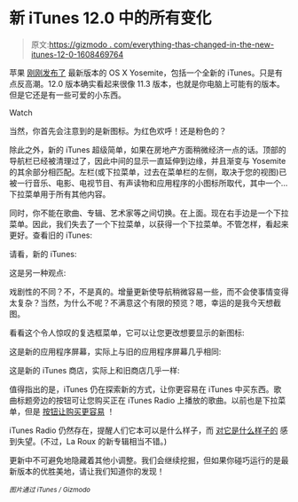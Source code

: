 # 新 iTunes 12.0 中的所有变化

> 原文:[https://gizmodo . com/everything-thas-changed-in-the-new-itunes-12-0-1608469764](https://gizmodo.com/everything-thats-changed-in-the-new-itunes-12-0-1608469764)

苹果 [刚刚发布了](http://9to5mac.com/2014/07/21/apple-seeds-revamped-itunes-12-and-os-x-yosemite-preview-4-to-developers/) 最新版本的 OS X Yosemite，包括一个全新的 iTunes。只是有点反高潮。12.0 版本确实看起来很像 11.3 版本，也就是你电脑上可能有的版本。但是它还是有一些可爱的小东西。

Watch

当然，你首先会注意到的是新图标。为红色欢呼！还是粉色的？

除此之外，新的 iTunes 超级简单，如果在房地产方面稍微经济一点的话。顶部的导航栏已经被清理过了，因此中间的显示一直延伸到边缘，并且渐变与 Yosemite 的其余部分相匹配。左栏(或下拉菜单，过去在菜单栏的左侧，取决于您的视图)已被一行音乐、电影、电视节目、有声读物和应用程序的小图标所取代，其中一个…下拉菜单用于所有其他内容。

同时，你不能在歌曲、专辑、艺术家等之间切换。在上面。现在右手边是一个下拉菜单。因此，我们失去了一个下拉菜单，以获得一个下拉菜单。不管怎样，看起来更好。查看旧的 iTunes:

请看，新的 iTunes:

这是另一种观点:

戏剧性的不同？不，不是真的。增量更新使导航稍微容易一些，而不会使事情变得太复杂？当然，为什么不呢？不满意这个有限的预览？嗯，幸运的是我今天想截图。

看看这个令人惊叹的复选框菜单，它可以让您更改想要显示的新图标:

这是新的应用程序屏幕，实际上与旧的应用程序屏幕几乎相同:

这是新的 iTunes 商店，实际上和旧商店几乎一样:

值得指出的是，iTunes 仍在探索新的方式，让你更容易在 iTunes 中买东西。歌曲标题旁边的按钮可让您购买正在 iTunes Radio 上播放的歌曲。以前也是下拉菜单，但是 [按钮让购买更容易](http://gizmodo.com/all-your-favorite-social-networks-are-turning-into-stor-1606873068) ！

iTunes Radio 仍然存在，提醒人们它本可以是什么样子，而 [对它是什么样子的](http://gizmodo.com/itunes-radio-isnt-for-you-its-for-apple-1342593360) 感到失望。(不过，La Roux 的新专辑相当不错。)

更新中不可避免地隐藏着其他小调整。我们会继续挖掘，但如果你碰巧运行的是最新版本的优胜美地，请让我们知道你的发现！

<small>*图片通过 iTunes / Gizmodo*</small>
